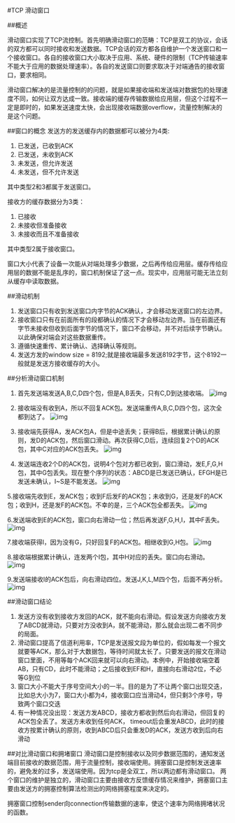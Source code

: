 #TCP 滑动窗口

##概述

滑动窗口实现了TCP流控制。首先明确滑动窗口的范畴：TCP是双工的协议，会话的双方都可以同时接收和发送数据。TCP会话的双方都各自维护一个发送窗口和一个接收窗口。各自的接收窗口大小取决于应用、系统、硬件的限制（TCP传输速率不能大于应用的数据处理速率）。各自的发送窗口则要求取决于对端通告的接收窗口，要求相同。

滑动窗口解决的是流量控制的的问题，就是如果接收端和发送端对数据包的处理速度不同，如何让双方达成一致。接收端的缓存传输数据给应用层，但这个过程不一定是即时的，如果发送速度太快，会出现接收端数据overflow，流量控制解决的是这个问题。




##窗口的概念
发送方的发送缓存内的数据都可以被分为4类: 

1. 已发送，已收到ACK 
2. 已发送，未收到ACK 
3. 未发送，但允许发送 
4. 未发送，但不允许发送

其中类型2和3都属于发送窗口。

接收方的缓存数据分为3类： 

1. 已接收 
2. 未接收但准备接收 
3. 未接收而且不准备接收

其中类型2属于接收窗口。

窗口大小代表了设备一次能从对端处理多少数据，之后再传给应用层。缓存传给应用层的数据不能是乱序的，窗口机制保证了这一点。现实中，应用层可能无法立刻从缓存中读取数据。

##滑动机制

1. 发送窗口只有收到发送窗口内字节的ACK确认，才会移动发送窗口的左边界。
2. 接收窗口只有在前面所有的段都确认的情况下才会移动左边界。当在前面还有字节未接收但收到后面字节的情况下，窗口不会移动，并不对后续字节确认。以此确保对端会对这些数据重传。
3. 遵循快速重传、累计确认、选择确认等规则。
4. 发送方发的window size = 8192;就是接收端最多发送8192字节，这个8192一般就是发送方接收缓存的大小。

##分析滑动窗口机制
1. 首先发送端发送A,B,C,D四个包，但是A,B丢失，只有C,D到达接收端。 
![img](./pic/1.jpg)

2. 接收端没有收到A，所以不回复ACK包。发送端重传A,B,C,D四个包，这次全都到达了。
![img](./pic/2.jpg)

3. 接收端先获得A，发ACK包A，但是中途丢失；获得B后，根据累计确认的原则，发D的ACK包，然后窗口滑动。再次获得C,D后，连续回复2个D的ACK包，其中C对应的ACK包丢失。 
![img](./pic/3.jpg)

4. 发送端连收2个D的ACK包，说明4个包对方都已收到，窗口滑动，发E,F,G,H包，其中G包丢失。现在整个序列的状态：ABCD是已发送已确认，EFGH是已发送未确认，I~S是不能发送。 
![img](./pic/4.jpg)

5.接收端先收到E，发ACK包；收到F后发F的ACK包；未收到G，还是发F的ACK包；收到H，还是发F的ACK包。不幸的是，三个ACK包全都丢失。
![img](./pic/5.jpg)

6.发送端收到E的ACK包，窗口向右滑动一位；然后再发送F,G,H,I，其中F丢失。
![img](./pic/6.jpg)

7.接收端获得I，因为没有G，只好回复F的ACK包。相继收到G,H包。
![img](./pic/7.jpg)

8.接收端根据累计确认，连发两个I包，其中H对应的丢失。窗口向右滑动。
![img](./pic/8.jpg)

9.发送端接收I的ACK包后，向右滑动四位。发送J,K,L,M四个包，后面不再分析。 
![img](./pic/9.jpg)



##滑动窗口结论
1. 发送方没有收到接收方发回的ACK，就不能向右滑动。假设发送方向接收方发了ABCD就滑动，只要对方没收到A，就不能滑动，那么就会出现二者不同步的局面。
2. 滑动窗口提高了信道利用率，TCP是发送报文段为单位的，假如每发一个报文就要等ACK，那么对于大数据包，等待时间就太长了。只要发送的报文在滑动窗口里面，不用等每个ACK回来就可以向右滑动。本例中，开始接收端空着AB，只有CD，此时不能滑动；之后接收到EF和H，直接向右滑动2位，不必等G到位
3. 窗口大小不能大于序号空间大小的一半。目的是为了不让两个窗口出现交迭，比如总大小为7，窗口大小都为4，接收窗口应当滑动4，但只剩3个序号，导致两个窗口交迭
4. 有一种情况没出现：发送方发ABCD，接收方都收到然后向右滑动，但回复的ACK包全丢了。发送方未收到任何ACK， timeout后会重发ABCD，此时的接收方按累计确认的原则，收到ABCD后只会重发D的ACK，发送方收到后向右滑动


##对比滑动窗口和拥堵窗口
滑动窗口是控制接收以及同步数据范围的，通知发送端目前接收的数据范围，用于流量控制，接收端使用。拥塞窗口是控制发送速率的，避免发的过多，发送端使用。因为tcp是全双工，所以两边都有滑动窗口。 
两个窗口的维护是独立的，滑动窗口主要由接收方反馈缓存情况来维护，拥塞窗口主要由发送方的拥塞控制算法检测出的网络拥塞程度来决定的。

拥塞窗口控制sender向connection传输数据的速率，使这个速率为网络拥堵状况的函数。




